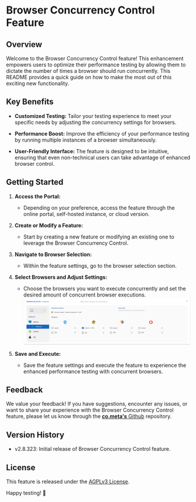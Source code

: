 # Browser Concurrency Control Feature

## Overview

Welcome to the Browser Concurrency Control feature! This enhancement empowers users to optimize their performance testing by allowing them to dictate the number of times a browser should run concurrently. This README provides a quick guide on how to make the most out of this exciting new functionality.

## Key Benefits

- **Customized Testing:** Tailor your testing experience to meet your specific needs by adjusting the concurrency settings for browsers.
  
- **Performance Boost:** Improve the efficiency of your performance testing by running multiple instances of a browser simultaneously.

- **User-Friendly Interface:** The feature is designed to be intuitive, ensuring that even non-technical users can take advantage of enhanced browser control.

## Getting Started

1. **Access the Portal:**
   - Depending on your preference, access the feature through the online portal, self-hosted instance, or cloud version.

2. **Create or Modify a Feature:**
   - Start by creating a new feature or modifying an existing one to leverage the Browser Concurrency Control.

3. **Navigate to Browser Selection:**
   - Within the feature settings, go to the browser selection section.

4. **Select Browsers and Adjust Settings:**
   - Choose the browsers you want to execute concurrently and set the desired amount of concurrent browser executions.
![Browser Concurrency Configuration](img/browser_concurrency.png)

5. **Save and Execute:**
   - Save the feature settings and execute the feature to experience the enhanced performance testing with concurrent browsers.

## Feedback

We value your feedback! If you have suggestions, encounter any issues, or want to share your experience with the Browser Concurrency Control feature, please let us know through the [**co.meta's** Github](https://github.com/cometa-rocks/cometa/issues) repository.

## Version History

- v2.8.323: Initial release of Browser Concurrency Control feature.

## License

This feature is released under the [AGPLv3 License](https://github.com/cometa-rocks/cometa/blob/master/LICENSE).

Happy testing! 🚀